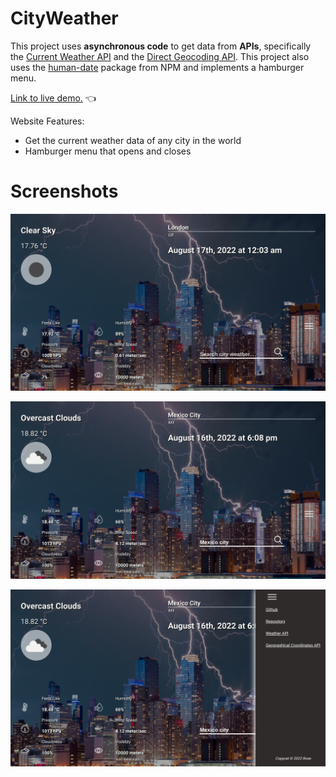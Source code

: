 # CityWeather

This project uses **asynchronous code** to get data from **APIs**, specifically the [Current Weather API](https://openweathermap.org/current) and the [Direct Geocoding API](https://openweathermap.org/api/geocoding-api#direct). This project also uses the [human-date](https://www.npmjs.com/package/human-date) package from NPM and implements a hamburger menu.

[Link to live demo.](https://rosendo-martinez.github.io/weather-app/) 👈

Website Features:
- Get the current weather data of any city in the world
- Hamburger menu that opens and closes

# Screenshots 

![Screenshot](readme-images/sc1.png)

![Screenshot](readme-images/sc2.png)

![Screenshot](readme-images/sc3.png)